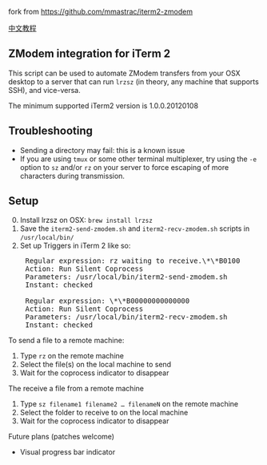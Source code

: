 fork from https://github.com/mmastrac/iterm2-zmodem

[中文教程](https://shaffer.cn/mac/%E8%A7%A3%E5%86%B3mac%E4%B8%8Biterm2%E4%BD%BF%E7%94%A8rz%E3%80%81sz%E5%AF%BC%E8%87%B4%E7%BB%88%E7%AB%AF%E5%8D%A1%E6%AD%BB%E7%9A%84%E6%83%85%E5%86%B5/)

ZModem integration for iTerm 2
------------------------------

This script can be used to automate ZModem transfers from your OSX desktop to a server that can run `lrzsz` (in theory, any machine 
that supports SSH), and vice-versa.

The minimum supported iTerm2 version is 1.0.0.20120108

Troubleshooting
---------------

 * Sending a directory may fail: this is a known issue
 * If you are using `tmux` or some other terminal multiplexer, try using the `-e` option to `sz` and/or `rz` on your server to force escaping of more characters during transmission.

Setup
-----

0. Install lrzsz on OSX: `brew install lrzsz`
1. Save the `iterm2-send-zmodem.sh` and `iterm2-recv-zmodem.sh` scripts in `/usr/local/bin/`
2. Set up Triggers in iTerm 2 like so:

<pre>
    Regular expression: rz waiting to receive.\*\*B0100
    Action: Run Silent Coprocess
    Parameters: /usr/local/bin/iterm2-send-zmodem.sh
    Instant: checked

    Regular expression: \*\*B00000000000000
    Action: Run Silent Coprocess
    Parameters: /usr/local/bin/iterm2-recv-zmodem.sh
    Instant: checked
</pre>

To send a file to a remote machine:

1. Type `rz` on the remote machine
2. Select the file(s) on the local machine to send
3. Wait for the coprocess indicator to disappear

The receive a file from a remote machine

1. Type `sz filename1 filename2 … filenameN` on the remote machine
2. Select the folder to receive to on the local machine
3. Wait for the coprocess indicator to disappear

Future plans (patches welcome)

 - Visual progress bar indicator